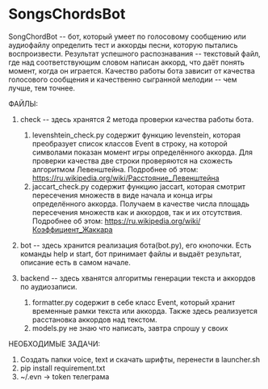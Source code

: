 # SongsChordsBot

SongChordBot -- бот, который умеет по голосовому сообщению или аудиофайлу определить тест и аккорды песни, которую пытались воспроизвести. Результат успешного распознавания -- текстовый файл, где над соответствующим словом написан аккорд, что даёт понять момент, когда он играется. Качество работы бота зависит от качества голосового сообщения и качественно сыгранной мелодии -- чем лучше, тем точнее. 

ФАЙЛЫ: 
1) check -- здесь хранятся 2 метода проверки качества работы бота.
   1. levenshtein_check.py содержит функцию levenstein, которая преобразует список классов Event в строку, на которой символами показан момент игры определённого аккорда. Для проверки качества две строки проверяются на                            схожесть алгоритмом Левенштейна. Подробнее об этом: https://ru.wikipedia.org/wiki/Расстояние_Левенштейна
   2. jaccart_check.py содержит функцию jaccart, которая смотрит пересечения множеств в виде начала и конца игры определённого аккорда. Получаем в качестве числа площадь пересечения множеств как и аккордов, так и их отсутствия.                   Подробнее об этом: https://ru.wikipedia.org/wiki/Коэффициент_Жаккара

3) bot -- здесь хранится реализация бота(bot.py), его кнопочки. Есть команды help и start, бот принимает файлы и выдаёт результат, описание есть в самом начале.
4) backend -- здесь хванятся алгоритмы генерации текста и аккордов по аудиозаписи.
   1. formatter.py содержит в себе класс Event, который хранит временные рамки текста или аккорда. Также здесь реализуется расстановка аккордов над текстом.
   2. models.py не знаю что написать, завтра спрошу у своих
   
НЕОБХОДИМЫЕ ЗАДАЧИ:
1) Создать папки voice, text и скачать шрифты, перенести в launcher.sh
2) pip install requirement.txt
3) ~/.evn -> token телеграма 
